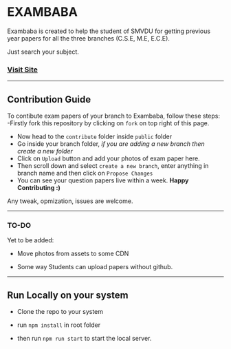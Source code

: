 # EXAMBABA

  

Exambaba is created to help the student of SMVDU for getting previous year papers for all the three branches (C.S.E, M.E, E.C.E).

Just search your subject.

  

### [Visit Site](https://exambaba.netlify.app)

----

## Contribution Guide

To contibute exam papers of your branch to Exambaba, follow these steps:
-Firstly fork this repository by clicking on `fork` on top right of this page.
- Now head to the `contribute` folder inside `public` folder
- Go inside your branch folder, *if you are adding a new branch then create a new folder*
- Click on `Upload` button and add your photos of exam paper here.
- Then scroll down and select `create a new branch`, enter anything in branch name and then click on `Propose Changes`
- You can see your question papers live within a week. 
**Happy Contributing :)**

Any tweak, opmization, issues are welcome.
  

----

### TO-DO

Yet to be added:

- Move photos from assets to some CDN

- Some way Students can upload papers without github.

  
  
  

----

## Run Locally on your system

- Clone the repo to your system

- run `npm install` in root folder

- then run `npm run start` to start the local server.